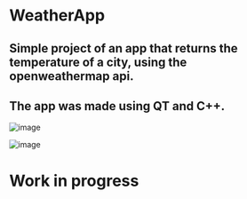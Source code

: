 # WeatherApp
## Simple project of an app that returns the temperature of a city, using the openweathermap api.
## The app was made using QT and C++.


![image](https://github.com/Daniel-0liver/WeatherApp/assets/84101904/883fb1ae-7d75-4dcc-9d5b-5b964caa8b10)

![image](https://github.com/Daniel-0liver/WeatherApp/assets/84101904/7b6b4c6a-6789-4bd8-8748-cb75fd5838c3)

# Work in progress
